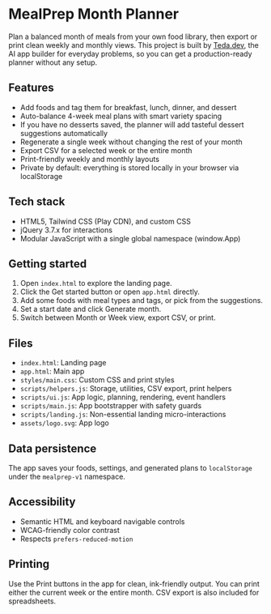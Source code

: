 # MealPrep Month Planner

Plan a balanced month of meals from your own food library, then export or print clean weekly and monthly views. This project is built by [Teda.dev](https://teda.dev), the AI app builder for everyday problems, so you can get a production-ready planner without any setup.

## Features
- Add foods and tag them for breakfast, lunch, dinner, and dessert
- Auto-balance 4-week meal plans with smart variety spacing
- If you have no desserts saved, the planner will add tasteful dessert suggestions automatically
- Regenerate a single week without changing the rest of your month
- Export CSV for a selected week or the entire month
- Print-friendly weekly and monthly layouts
- Private by default: everything is stored locally in your browser via localStorage

## Tech stack
- HTML5, Tailwind CSS (Play CDN), and custom CSS
- jQuery 3.7.x for interactions
- Modular JavaScript with a single global namespace (window.App)

## Getting started
1. Open `index.html` to explore the landing page.
2. Click the Get started button or open `app.html` directly.
3. Add some foods with meal types and tags, or pick from the suggestions.
4. Set a start date and click Generate month.
5. Switch between Month or Week view, export CSV, or print.

## Files
- `index.html`: Landing page
- `app.html`: Main app
- `styles/main.css`: Custom CSS and print styles
- `scripts/helpers.js`: Storage, utilities, CSV export, print helpers
- `scripts/ui.js`: App logic, planning, rendering, event handlers
- `scripts/main.js`: App bootstrapper with safety guards
- `scripts/landing.js`: Non-essential landing micro-interactions
- `assets/logo.svg`: App logo

## Data persistence
The app saves your foods, settings, and generated plans to `localStorage` under the `mealprep-v1` namespace.

## Accessibility
- Semantic HTML and keyboard navigable controls
- WCAG-friendly color contrast
- Respects `prefers-reduced-motion`

## Printing
Use the Print buttons in the app for clean, ink-friendly output. You can print either the current week or the entire month. CSV export is also included for spreadsheets.
